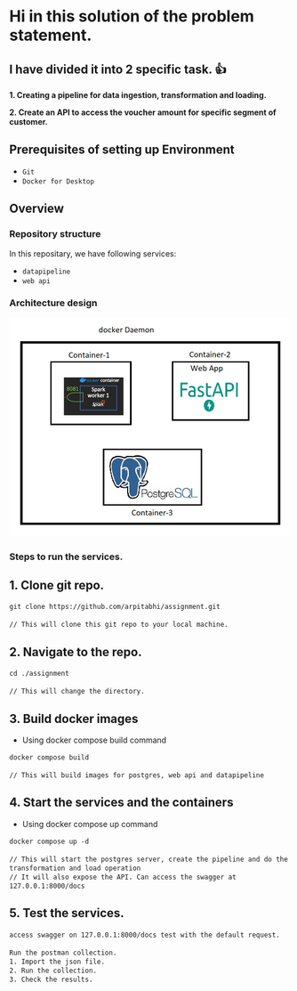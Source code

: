 # Hi in this solution of the problem statement.
## I have divided it into 2 specific task. :+1:



**1. Creating a pipeline for data ingestion, transformation and loading.**

**2. Create an API to access the voucher amount for specific segment of customer.**



## Prerequisites of setting up Environment
- `Git`
- `Docker for Desktop`

## Overview

### Repository structure

In this repositary, we have following services: 

- `datapipeline`
- `web api`

### Architecture design

![Design](https://github.com/arpitabhi/assignment/blob/main/architecture.jpg/)

### Steps to run the services.

## 1. Clone git repo.
```ssh
git clone https://github.com/arpitabhi/assignment.git

// This will clone this git repo to your local machine.
```
## 2. Navigate to the repo.
```ssh
cd ./assignment

// This will change the directory.
```


## 3. Build docker images
* Using docker compose build command
```ssh
docker compose build

// This will build images for postgres, web api and datapipeline
```

## 4. Start the services and the containers
* Using docker compose up command
```ssh
docker compose up -d

// This will start the postgres server, create the pipeline and do the transformation and load operation
// It will also expose the API. Can access the swagger at 127.0.0.1:8000/docs
```

## 5. Test the services.
```ssh
access swagger on 127.0.0.1:8000/docs test with the default request.

Run the postman collection.
1. Import the json file.
2. Run the collection.
3. Check the results.


```







